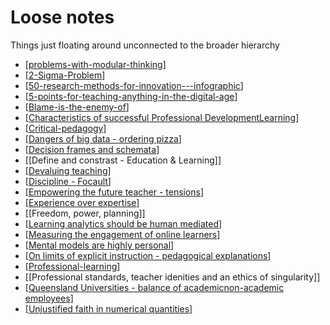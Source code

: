 # Loose notes

Things just floating around unconnected to the broader hierarchy

- [[problems-with-modular-thinking]]
- [[2-Sigma-Problem]]
- [[50-research-methods-for-innovation---infographic]]
- [[5-points-for-teaching-anything-in-the-digital-age]]
- [[Blame-is-the-enemy-of]]
- [[Characteristics of successful Professional DevelopmentLearning]]
- [[Critical-pedagogy]]
- [[Dangers of big data - ordering pizza]]
- [[Decision frames and schemata]]
- [[Define and constrast - Education & Learning]]
- [[Devaluing teaching]]
- [[Discipline - Focault]]
- [[Empowering the future teacher - tensions]]
- [[Experience over expertise]]
- [[Freedom, power, planning]]
- [[Learning analytics should be human mediated]]
- [[Measuring the engagement of online learners]]
- [[Mental models are highly personal]]
- [[On limits of explicit instruction - pedagogical explanations]]
- [[Professional-learning]]
- [[Professional standards, teacher idenities and an ethics of singularity]]
- [[Queensland Universities - balance of academicnon-academic employees]]
- [[Unjustified faith in numerical quantities]]



[//begin]: # "Autogenerated link references for markdown compatibility"
[problems-with-modular-thinking]: problems-with-modular-thinking "Problems with Modular Thinking"
[2-Sigma-Problem]: loose/2-sigma-problem "2 Sigma Problem"
[50-research-methods-for-innovation---infographic]: loose/50-research-methods-for-innovation---infographic "50 research methods for innovation - infographic"
[5-points-for-teaching-anything-in-the-digital-age]: loose/5-points-for-teaching-anything-in-the-digital-age "5 points for teaching anything in the digital age"
[Blame-is-the-enemy-of]: loose/blame-is-the-enemy-of "Blame is the enemy of"
[Characteristics of successful Professional DevelopmentLearning]: loose/characteristics-of-successful-professional-developmentlearning "Characteristics of successful Professional Development/Learning"
[Critical-pedagogy]: loose/critical-pedagogy "Critical pedagogy"
[Dangers of big data - ordering pizza]: loose/dangers-of-big-data---ordering-pizza "Dangers of big data - ordering pizza"
[Decision frames and schemata]: loose/decision-frames-and-schemata "Decision frames and schemata"
[Devaluing teaching]: loose/devaluing-teaching "Devaluing teaching"
[Discipline - Focault]: loose/discipline---focault "Discipline - Focault"
[Empowering the future teacher - tensions]: loose/empowering-the-future-teacher---tensions "Empowering the future teacher - tensions"
[Experience over expertise]: loose/experience-over-expertise "Experience over expertise"
[Learning analytics should be human mediated]: loose/learning-analytics-should-be-human-mediated "Learning analytics should be human mediated"
[Measuring the engagement of online learners]: loose/measuring-the-engagement-of-online-learners "Measuring the engagement of online learners"
[Mental models are highly personal]: loose/mental-models-are-highly-personal "Mental models are highly personal"
[On limits of explicit instruction - pedagogical explanations]: loose/on-limits-of-explicit-instruction---pedagogical-explanations "On limits of explicit instruction - pedagogical explanations"
[Professional-learning]: loose/professional-learning "Professional learning"
[Queensland Universities - balance of academicnon-academic employees]: loose/queensland-universities---balance-of-academicnon-academic-employees "Queensland Universities - balance of academic/non-academic employees"
[Unjustified faith in numerical quantities]: loose/unjustified-faith-in-numerical-quantities "Unjustified faith in numerical quantities"
[//end]: # "Autogenerated link references"